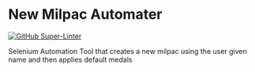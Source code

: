 # New Milpac Automater
[![GitHub Super-Linter](https://github.com/kynetical/new-milpac-automater/workflows/Lint%20Code%20Base/badge.svg)](https://github.com/marketplace/actions/super-linter)

Selenium Automation Tool that creates a new milpac using the user given name and then applies default medals